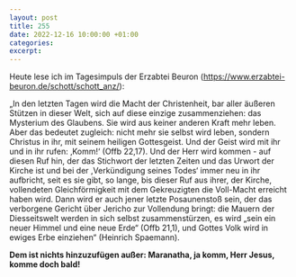 ```yaml
---
layout: post
title: 255
date: 2022-12-16 10:00:00 +01:00
categories: 
excerpt: 
---
```


Heute lese ich im Tagesimpuls der Erzabtei Beuron (<https://www.erzabtei-beuron.de/schott/schott_anz/>):

„In den letzten Tagen wird die Macht der Christenheit, bar aller äußeren Stützen in dieser Welt, sich auf diese einzige zusammenziehen: das Mysterium des Glaubens. Sie wird aus keiner anderen Kraft mehr leben. Aber das bedeutet zugleich: nicht mehr sie selbst wird leben, sondern Christus in ihr, mit seinem heiligen Gottesgeist. Und der Geist wird mit ihr und in ihr rufen: ‚Komm!‘ (Offb 22,17). Und der Herr wird kommen - auf diesen Ruf hin, der das Stichwort der letzten Zeiten und das Urwort der Kirche ist und bei der ,Verkündigung seines Todes‘ immer neu in ihr aufbricht, seit es sie gibt, so lange, bis dieser Ruf aus ihrer, der Kirche, vollendeten Gleichförmigkeit mit dem Gekreuzigten die Voll-Macht erreicht haben wird. Dann wird er auch jener letzte Posaunenstoß sein, der das verborgene Gericht über Jericho zur Vollendung bringt: die Mauern der Diesseitswelt werden in sich selbst zusammenstürzen, es wird „sein ein neuer Himmel und eine neue Erde“ (Offb 21,1), und Gottes Volk wird in ewiges Erbe einziehen“ (Heinrich Spaemann).

**Dem ist nichts hinzuzufügen außer: Maranatha, ja komm, Herr Jesus, komme doch bald!**
